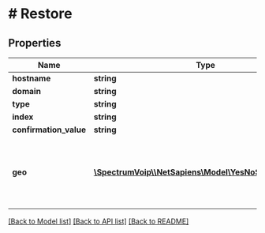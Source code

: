 # # Restore

## Properties

Name | Type | Description | Notes
------------ | ------------- | ------------- | -------------
**hostname** | **string** |  |
**domain** | **string** |  |
**type** | **string** |  |
**index** | **string** |  |
**confirmation_value** | **string** |  |
**geo** | [**\SpectrumVoip\\\\NetSapiens\Model\YesNoStringNoDefault**](YesNoStringNoDefault.md) | This settings will control if the the parent feature is enabled. |

[[Back to Model list]](../../README.md#models) [[Back to API list]](../../README.md#endpoints) [[Back to README]](../../README.md)
